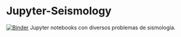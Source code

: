 # Jupyter-Seismology
[![Binder](https://mybinder.org/badge_logo.svg)](https://mybinder.org/v2/gh/ladominguez/Jupyter-Seismology/master)
Jupyter notebooks con diversos problemas de sismología. 
